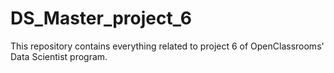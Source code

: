 # DS_Master_project_6
This repository contains everything related to project 6 of OpenClassrooms' Data Scientist program.
